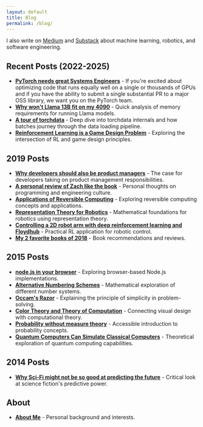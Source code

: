 ```yaml
---
layout: default
title: Blog
permalink: /blog/
---
```


I also write on [Medium](https://medium.com/@marksaroufim) and [Substack](http://marksaroufim.substack.com/) about machine learning, robotics, and software engineering.

## Recent Posts (2022-2025)

- **[PyTorch needs great Systems Engineers](/2025/04/16/pytorch-needs-great-systems-engineers.html)** - If you're excited about optimizing code that runs equally well on a single or thousands of GPUs and if you have the ability to submit a single substantial PR to a major OSS library, we want you on the PyTorch team.
- **[Why won't Llama 13B fit on my 4090](/2023/09/18/llama13b-4090.html)** - Quick analysis of memory requirements for running Llama models.
- **[A tour of torchdata](/2022/08/31/tour-of-torchdata.html)** - Deep dive into torchdata internals and how batches journey through the data loading pipeline.
- **[Reinforcement Learning is a Game Design Problem](/2022/01/08/rl-game-design.html)** - Exploring the intersection of RL and game design principles.

## 2019 Posts

- **[Why developers should also be product managers](/2019/05/30/why-developers-should-also-be-pms.html)** - The case for developers taking on product management responsibilities.
- **[A personal review of Zach like the book](/2019/06/07/a-personal-review-of-zach-like-the-book.html)** - Personal thoughts on programming and engineering culture.
- **[Applications of Reversible Computing](/2019/08/16/reversible-computing.html)** - Exploring reversible computing concepts and applications.
- **[Representation Theory for Robotics](/2019/05/29/representation-theory-for-robotics.html)** - Mathematical foundations for robotics using representation theory.
- **[Controlling a 2D robot arm with deep reinforcement learning and Floydhub](/2019/02/15/controlling-a-2d-robot-arm-with-deep-reinforcement-learning-and-Floydhub.html)** - Practical RL application for robotic control.
- **[My 2 favorite books of 2018](/2019/01/17/my-favorite-books-of-2018.html)** - Book recommendations and reviews.

## 2015 Posts

- **[node.js in your browser](/2015/10/03/node-in-your-browser.html)** - Exploring browser-based Node.js implementations.
- **[Alternative Numbering Schemes](/2015/03/18/alternatives-to-numbers.html)** - Mathematical exploration of different number systems.
- **[Occam's Razor](/2015/03/08/occam-razor-explained.html)** - Explaining the principle of simplicity in problem-solving.
- **[Color Theory and Theory of Computation](/2015/03/02/color-theory-and-the-theory-of-computation.html)** - Connecting visual design with computational theory.
- **[Probability without measure theory](/2015/02/14/probability-without-measure.html)** - Accessible introduction to probability concepts.
- **[Quantum Computers Can Simulate Classical Computers](/2015/02/14/quantum-computers-can-simulate-classical-computers.html)** - Theoretical exploration of quantum computing capabilities.

## 2014 Posts

- **[Why Sci-Fi might not be so good at predicting the future](/2014/11/15/scifi-and-predicting-the-future.html)** - Critical look at science fiction's predictive power.

## About

- **[About Me](/1984/11/5/about-me.html)** - Personal background and interests. 